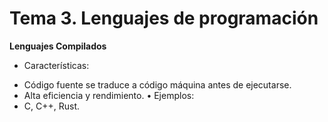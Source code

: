 # Tema 3. Lenguajes de programación
**Lenguajes Compilados**
 
 * Características:
 - Código fuente se traduce a código máquina antes de ejecutarse.
 - Alta eficiencia y rendimiento.
• Ejemplos:
 - C, C++, Rust.
